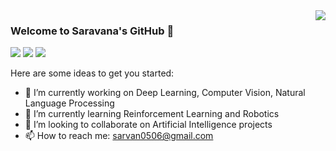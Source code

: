 <a href="#">
<img align="right" src="https://github-readme-stats.vercel.app/api?username=sarvan0506&show_icons=true&hide_border=true&icon_color=586069&title_color=a0a9af">
</a>

### Welcome to Saravana's GitHub 👋



![](https://img.shields.io/badge/-Python-333?style=flat-square&logo=Python&logoColor=fff)
![](https://img.shields.io/badge/-PyTorch-e34f26?style=flat-square&logo=PyTorch&logoColor=fff)
![](https://img.shields.io/badge/-TensorFlow-e5cd0c?style=flat-square&logo=TensorFlow&logoColor=fff)

Here are some ideas to get you started:

- 🔭 I’m currently working on Deep Learning, Computer Vision, Natural Language Processing
- 🌱 I’m currently learning Reinforcement Learning and Robotics
- 👯 I’m looking to collaborate on Artificial Intelligence projects
- 📫 How to reach me: sarvan0506@gmail.com
